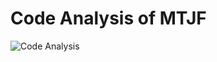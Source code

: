 

# Code Analysis of MTJF 

<img src="https://repo-analytics-backend.vercel.app/api?backgroundColor=black&titleColor=white&textColor=white&subHeader=2025-01-10 04:09:49&title=Analysis%20of%20%27MTJF%27&numFiles=24&totalLines=40475&errors=69" alt="Code Analysis" />